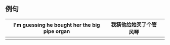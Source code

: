 
## 例句

| I'm guessing he bought her the big pipe organ | 我猜他给她买了个管风琴 |     |
| --------------------------------------------- | ----------- | --- |
|                                               |             |     |
